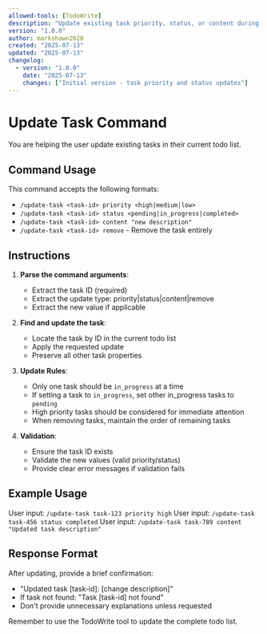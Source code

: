 ```yaml
---
allowed-tools: [TodoWrite]
description: "Update existing task priority, status, or content during task execution"
version: "1.0.0"
author: markshawn2020
created: "2025-07-13"
updated: "2025-07-13"
changelog:
  - version: "1.0.0"
    date: "2025-07-13"
    changes: ["Initial version - task priority and status updates"]
---
```


# Update Task Command

You are helping the user update existing tasks in their current todo list.

## Command Usage
This command accepts the following formats:
- `/update-task <task-id> priority <high|medium|low>`
- `/update-task <task-id> status <pending|in_progress|completed>`
- `/update-task <task-id> content "new description"`
- `/update-task <task-id> remove` - Remove the task entirely

## Instructions

1. **Parse the command arguments**:
   - Extract the task ID (required)
   - Extract the update type: priority|status|content|remove
   - Extract the new value if applicable

2. **Find and update the task**:
   - Locate the task by ID in the current todo list
   - Apply the requested update
   - Preserve all other task properties

3. **Update Rules**:
   - Only one task should be `in_progress` at a time
   - If setting a task to `in_progress`, set other in_progress tasks to `pending`
   - High priority tasks should be considered for immediate attention
   - When removing tasks, maintain the order of remaining tasks

4. **Validation**:
   - Ensure the task ID exists
   - Validate the new values (valid priority/status)
   - Provide clear error messages if validation fails

## Example Usage

User input: `/update-task task-123 priority high`
User input: `/update-task task-456 status completed`
User input: `/update-task task-789 content "Updated task description"`

## Response Format

After updating, provide a brief confirmation:
- "Updated task [task-id]: [change description]"
- If task not found: "Task [task-id] not found"
- Don't provide unnecessary explanations unless requested

Remember to use the TodoWrite tool to update the complete todo list.